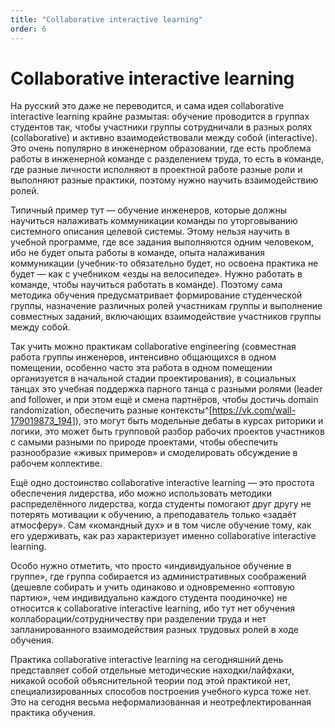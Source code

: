 ```yaml
---
title: "Collaborative interactive learning"
order: 6
---
```


# Collaborative interactive learning

На русский это даже не переводится, и сама идея collaborative interactive learning крайне размытая: обучение проводится в группах студентов так, чтобы участники группы сотрудничали в разных ролях (collaborative) и активно взаимодействовали между собой (interactive). Это очень популярно в инженерном образовании, где есть проблема работы в инженерной команде с разделением труда, то есть в команде, где разные личности исполняют в проектной работе разные роли и выполняют разные практики, поэтому нужно научить взаимодействию ролей.

Типичный пример тут — обучение инженеров, которые должны научиться налаживать коммуникации команды по уторговыванию системного описания целевой системы. Этому нельзя научить в учебной программе, где все задания выполняются одним человеком, ибо не будет опыта работы в команде, опыта налаживания коммуникации (учебник-то обязательно будет, но освоена практика не будет — как с учебником «езды на велосипеде». Нужно работать в команде, чтобы научиться работать в команде). Поэтому сама методика обучения предусматривает формирование студенческой группы, назначение различных ролей участникам группы и выполнение совместных заданий, включающих взаимодействие участников группы между собой.

Так учить можно практикам collaborative engineering (совместная работа группы инженеров, интенсивно общающихся в одном помещении, особенно часто эта работа в одном помещении организуется в начальной стадии проектирования), в социальных танцах это учебная поддержка парного танца с разными ролями (leader and follower, и при этом ещё и смена партнёров, чтобы достичь domain randomization, обеспечить разные контексты^[<https://vk.com/wall-179019873_194>]), это могут быть модельные дебаты в курсах риторики и логики, это может быть групповой разбор рабочих проектов участников с самыми разными по природе проектами, чтобы обеспечить разнообразие «живых примеров» и смоделировать обсуждение в рабочем коллективе.

Ещё одно достоинство collaborative interactive learning — это простота обеспечения лидерства, ибо можно использовать методики распределённого лидерства, когда студенты помогают друг другу не потерять мотивации к обучению, а преподаватель только «задаёт атмосферу». Сам «командный дух» и в том числе обучение тому, как его удерживать, как раз характеризует именно collaborative interactive learning.

Особо нужно отметить, что просто «индивидуальное обучение в группе», где группа собирается из административных соображений (дешевле собирать и учить одинаково и одновременно «оптовую партию», чем индивидуально каждого студента поодиночке) не относится к collaborative interactive learning, ибо тут нет обучения коллаборации/сотрудничеству при разделении труда и нет запланированного взаимодействия разных трудовых ролей в ходе обучения.

Практика collaborative interactive learning на сегодняшний день представляет собой отдельные методические находки/лайфхаки, никакой особой объяснительной теории под этой практикой нет, специализированных способов построения учебного курса тоже нет. Это на сегодня весьма неформализованная и неотрефлектированная практика обучения.